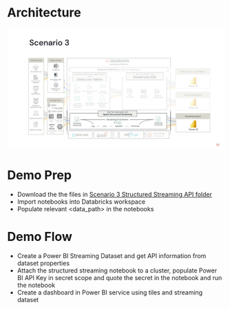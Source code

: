 # Architecture
![](/RT_with_DB_and_PBI_DAIS23/img/arch_scenario3.jpg)

# Demo Prep

* Download the the files in [Scenario 3 Structured Streaming API folder](../RT_with_DB_and_PBI_DAIS23/Scenario3_Structured_Streaming_API)
* Import notebooks into Databricks workspace
* Populate relevant <data_path> in the notebooks

# Demo Flow

* Create a Power BI Streaming Dataset and get API information from dataset properties
* Attach the structured streaming notebook to a cluster, populate Power BI API Key in secret scope and quote the secret in the notebook and run the notebook
* Create a dashboard in Power BI service using tiles and streaming dataset